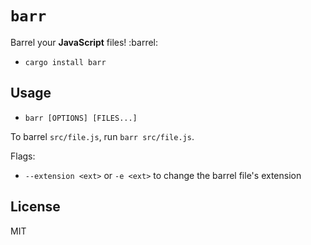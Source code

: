 # `barr`

Barrel your **JavaScript** files! :barrel:

- `cargo install barr`

## Usage

- `barr [OPTIONS] [FILES...]`

To barrel `src/file.js`, run `barr src/file.js`.

Flags:
- `--extension <ext>` or `-e <ext>` to change the barrel file's extension

## License

MIT

